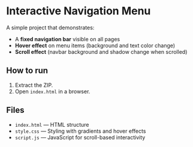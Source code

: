 # Interactive Navigation Menu

A simple project that demonstrates:
- A **fixed navigation bar** visible on all pages
- **Hover effect** on menu items (background and text color change)
- **Scroll effect** (navbar background and shadow change when scrolled)

## How to run
1. Extract the ZIP.
2. Open `index.html` in a browser.

## Files
- `index.html` — HTML structure
- `style.css` — Styling with gradients and hover effects
- `script.js` — JavaScript for scroll-based interactivity
